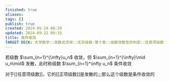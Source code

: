 ```yaml
---
finished: true
aliases: 
tags: []
publish: true
created: 2024-05-19 08:39
updated: 2024-09-22 09:33
title: 条件收敛
TARGET DECK: 大学数学::高数武忠祥::无穷级数-第十章::级数敛散性的判定::任意项级数::条件收敛
---
```

若级数 $\sum_{n=1}^{\infty}u_n$ 收敛，但 $\sum_{n=1}^{\infty}\mid u_n\mid$ 发散，此时称级数 $\sum_{n=1}^\infty u_n$ 条件收敛 

对于[[任意项级数]]，它的[[正项级数]]是发散的;;;那么这个级数是条件收敛的

